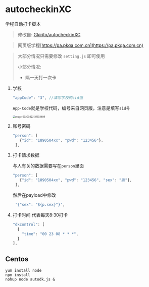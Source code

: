 # autocheckinXC
学程自动打卡脚本
> 修改自: [Gkirito/autocheckinXC](https://github.com/Gkirito/autocheckinXC)

> 网页版学程[https://pa.pkqa.com.cn](https://pa.pkqa.com.cn)

> 大部分情况只需要修改 `setting.js` 即可使用
>
> 小部分情况:
> * 隔一天打一次卡

1. 学校

   ``` js
   "appCode": "3", //填写学校的sid值
   ```
   
   `App-Code`就是学校代码，编号来自网页版，注意是填写`sid号`
   
   <img src="https://libget.com/gkirito/blog/image/2020/image-20200422131503489.png" alt="image-20200422131503489" style="zoom:50%;" />
   
2. 账号密码

   ``` js
   "person": [
      {"id": "1890504xx", "pwd": "123456"},
    ],
   ```
   
   
3. 打卡请求数据

    与人有关的数据需要写在`person`里面
   ``` js
   "person": [
      {"id": "1890504xx", "pwd": "123456", "sex": "男"},
    ],
   ```

    然后在payload中修改
   ``` js
    '{"sex": "${p.sex}"}',
   ```
4. 打卡时间
    代表每天8:30打卡
    ``` js
    "dkcontrol": [
      {
        "time": "00 23 08 * * *",
      }
    ],
    ```
## Centos

``` shell
yum install node
npm install
nohup node autodk.js &
```